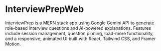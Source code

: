 # InterviewPrepWeb
InterviewPrep is a MERN stack app using Google Gemini API to generate role-based interview questions and AI-powered explanations. Features include session management, question pinning, load-more functionality, and a responsive, animated UI built with React, Tailwind CSS, and Framer Motion.

